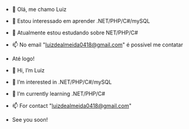 
- 👋 Olá, me chamo Luiz 
- 👀 Estou interessado em aprender .NET/PHP/C#/mySQL
- 🌱 Atualmente estou estudando sobre NET/PHP/C#
- 📫 No email "luizdealmeida0418@gmail.com" é possivel me contatar
- Até logo!



- 👋 Hi, I’m Luiz
- 👀 I’m interested in .NET/PHP/C#/mySQL
- 🌱 I’m currently learning .NET/PHP/C#
- 📫 For contact "luizdealmeida0418@gmail.com"
- See you soon!
